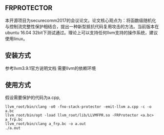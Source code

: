 ## FRPROTECTOR
本开源项目为securecomm2017的会议论文。论文核心观点为：将函数级随机化与控制流完整性保护相结合，提出一种新型抵抗代码复用攻击的方法。当前版本在ubuntu 16.04 32bit下测试通过。理论上可以支持任何llvm支持的操作系统，建议使用linux。
## 安装方式
参考llvm3.9.1官方说明文档
需要llvm的依赖环境
## 使用方式
假设需要保护的代码为a.cpp, 
```
llvm_root/bin/clang -o0 -fno-stack-protector -emit-llvm a.cpp -c -o a.bc
llvm_root/bin/opt -load llvm_root/lib/LLVMFPR.so -FRProtector <a.bc> a_frp.bc
llvm_root/bin/clang a_frp.bc -o a.out
./a.out
```


